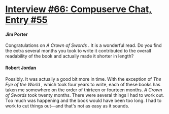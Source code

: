 # [Interview #66: Compuserve Chat, Entry #55](https://www.theoryland.com/intvmain.php?i=66#55)

#### Jim Porter

Congratulations on
*A Crown of Swords*
. It is a wonderful read. Do you find the extra several months you took to write it contributed to the overall readability of the book and actually made it shorter in
length?

#### Robert Jordan

Possibly. It was actually a good bit more in time. With the exception of
*The Eye of the World*
, which took four years to write, each of these books has taken me somewhere on the order of thirteen or fourteen months.
*A Crown of Swords*
took twenty months. There were several things I had to work out. Too much was happening and the book would have been too long. I had to work to cut things out—and that's not as easy as it sounds.

